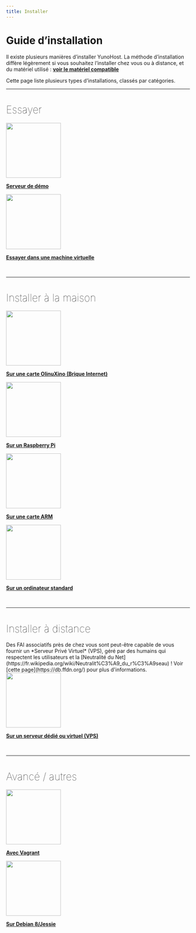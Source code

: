 ```yaml
---
title: Installer
---
```


# Guide d’installation

Il existe plusieurs manières d’installer YunoHost. La méthode d’installation diffère légèrement si vous souhaitez l’installer chez vous ou à distance, et du matériel utilisé : **[voir le matériel compatible](/hardware_fr)**

Cette page liste plusieurs types d’installations, classés par catégories.

---

<h1 style="font-weight: 100">Essayer</h1>

<div class="row">

<div class="col col-md-3 text-center">
<a href="/grav/docs/try"><img height=150 src="https://yunohost.org/images/logo.png" style="vertical-align:bottom"><b><p>Serveur de démo</p></b></a>
</div>

<div class="col col-md-3 text-center">
<a href="/install_on_virtualbox_fr"><img src="https://yunohost.org/images/virtualbox.png" height=150 style="vertical-align:bottom"><b><p>Essayer dans une machine virtuelle</p></b></a>
</div>

</div>

<br>

---

<h1 style="font-weight: 100">Installer à la maison</h1>

<div class="row">

<div class="col col-md-3 text-center">
<a href="/install_on_olinuxino_fr"><img src="https://yunohost.org/images/olinuxino.jpg" height=150 style="vertical-align:bottom"><b><p>Sur une carte OlinuXino (Brique Internet)</p></b></a>
</div>

<div class="col col-md-3 text-center">
<a href="/install_on_raspberry_fr"><img src="https://yunohost.org/images/raspberrypi.jpg" height=150 style="vertical-align:bottom"><b><p>Sur un Raspberry Pi</p></b></a>
</div>

<div class="col col-md-3 text-center">
<a href="/install_on_arm_board_fr"><img src="https://yunohost.org/images/cubieboard2.png" height=150 style="vertical-align:bottom"><b><p>Sur une carte ARM</p></b></a>
</div>

<div class="col col-md-3 text-center">
<a href="/install_iso_fr"><img src="https://yunohost.org/images/computer.png" height=150 style="vertical-align:bottom"><b><p>Sur un ordinateur standard</p></b></a>
</div>

</div>

<br>

---

<h1 style="font-weight: 100">Installer à distance</h1>

<div class="alert alert-info" markdown="1">
<span class="glyphicon glyphicon-heart"></span> Des FAI associatifs près de chez vous sont peut-être capable de vous fournir un *Serveur Privé Virtuel* (VPS), géré par des humains qui respectent les utilisateurs et la [Neutralité du Net](https://fr.wikipedia.org/wiki/Neutralit%C3%A9_du_r%C3%A9seau) ! Voir [cette page](https://db.ffdn.org/) pour plus d'informations.
</div>

<div class="row">

<div class="block-center text-center">
<a href="https://yunohost.org/install_on_vps_fr"><img src="https://yunohost.org/images/vps.png" height=150 style="vertical-align:bottom; text-align:center"><b><p>Sur un serveur dédié ou virtuel (VPS)</p></b></a>
</div>

</div>

<br>

---

<h1 style="font-weight: 100">Avancé / autres</h1>

<div class="row">

<div class="col col-md-3 text-center">
<a href="/vagrant_fr"><img src="https://yunohost.org/images/vagrant.png" height=150 style="vertical-align:bottom"><b><p>Avec Vagrant</p></b></a>
</div>

<div class="col col-md-3 text-center">
<a href="/install_on_debian_fr"><img height=150 src="https://yunohost.org/images/debian-logo.png" style="vertical-align:bottom">
<b><p>Sur Debian 8/Jessie</p></b></a>
</div>

</div>
